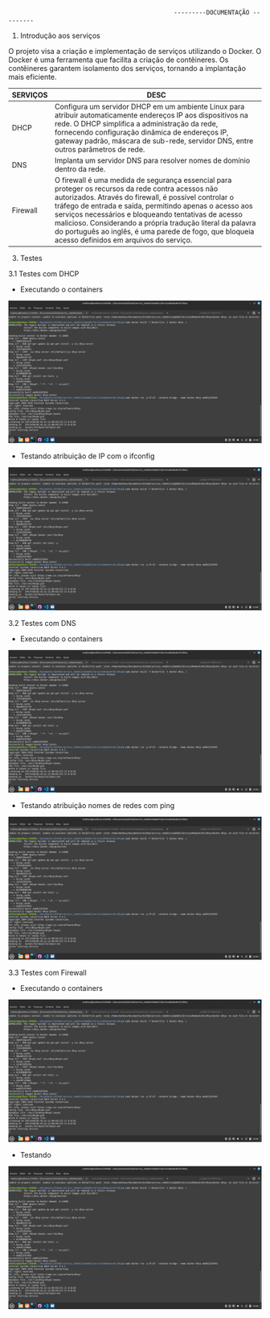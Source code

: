 
                                                  ---------DOCUMENTAÇÃO ---------


1. Introdução aos serviços

O projeto visa a criação e implementação de serviços utilizando o Docker. O Docker é uma ferramenta que facilita a criação de contêineres. Os contêineres garantem  isolamento dos serviços, tornando a implantação mais eficiente. 

| SERVIÇOS | DESC |
| ------------- | ------------- |
| DHCP | Configura um servidor DHCP em um ambiente Linux para atribuir automaticamente endereços IP aos dispositivos na rede. O DHCP simplifica a administração da rede, fornecendo configuração dinâmica de endereços IP, gateway padrão, máscara de sub-rede, servidor DNS, entre outros parâmetros de rede. |
| DNS  |Implanta um servidor DNS para resolver nomes de domínio dentro da rede.  |
| Firewall| O firewall é uma medida de segurança essencial para proteger os recursos da rede contra acessos não autorizados. Através do firewall, é possível controlar o tráfego de entrada e saída, permitindo apenas o acesso aos serviços necessários e bloqueando tentativas de acesso malicioso. Considerando a própria tradução literal da palavra do português ao inglês, é uma parede de fogo, que bloqueia acesso definidos em arquivos do serviço.|


3. Testes

3.1 Testes com DHCP

 - Executando o containers

  ![Texto Alternativo](dhcp.png)


  - Testando atribuição de IP com o ifconfig

  ![Texto Alternativo](dhcp.png)

  3.2 Testes com DNS

 - Executando o containers

  ![Texto Alternativo](dhcp.png)


  - Testando atribuição nomes de redes com ping

  ![Texto Alternativo](dhcp.png)

  3.3 Testes com Firewall

 - Executando o containers

  ![Texto Alternativo](dhcp.png)


  - Testando 

  ![Texto Alternativo](dhcp.png)








